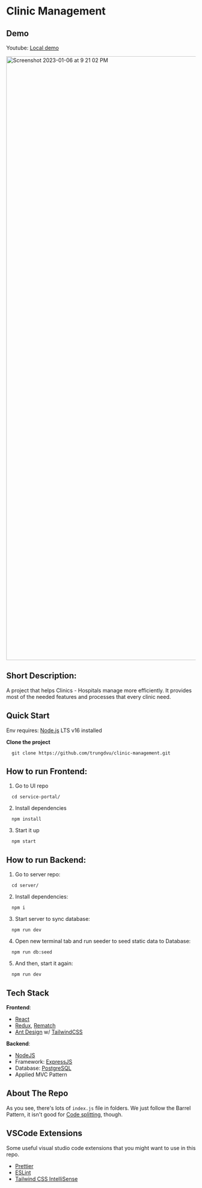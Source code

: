 # Clinic Management

## Demo

Youtube: [Local demo](https://www.youtube.com/watch?v=xwMkR1dV_lM)

<img width="1602" alt="Screenshot 2023-01-06 at 9 21 02 PM" src="https://user-images.githubusercontent.com/96437142/211030741-2319e802-8b90-406c-b1d2-e0836ff2eb21.png">


## Short Description:

A project that helps Clinics - Hospitals manage more efficiently. It provides most of the needed features and processes that every clinic need.

## Quick Start

Env requires: [Node.js](https://nodejs.org/en/) LTS v16 installed

**Clone the project**

```
  git clone https://github.com/trungdvu/clinic-management.git
```

## How to run Frontend:

1. Go to UI repo

```
  cd service-portal/
```

2. Install dependencies

```
  npm install
```

3. Start it up

```
  npm start
```

## How to run Backend:

1. Go to server repo:

```
  cd server/
```

2. Install dependencies:

```
  npm i
```

3. Start server to sync database:

```
  npm run dev
```

4. Open new terminal tab and run seeder to seed static data to Database:

```
  npm run db:seed
```

5. And then, start it again:

```
  npm run dev
```

## Tech Stack

**Frontend**:

- [React](https://reactjs.org)
- [Redux](https://redux.js.org), [Rematch](https://rematchjs.org)
- [Ant Design](https://ant.design) w/ [TailwindCSS](https://tailwindcss.com)

**Backend**:

- [NodeJS](https://nodejs.org/en/docs/)
- Framework: [ExpressJS](https://expressjs.com)
- Database: [PostgreSQL](https://www.postgresql.org/docs)
- Applied MVC Pattern

## About The Repo

As you see, there's lots of `index.js` file in folders. We just follow the Barrel Pattern, it isn't good for [Code splitting](https://reactjs.org/docs/code-splitting.html), though.

## VSCode Extensions

Some useful visual studio code extensions that you might want to use in this repo.

- [Prettier](https://marketplace.visualstudio.com/items?itemName=esbenp.prettier-vscode)
- [ESLint](https://marketplace.visualstudio.com/items?itemName=dbaeumer.vscode-eslint)
- [Tailwind CSS IntelliSense](https://marketplace.visualstudio.com/items?itemName=bradlc.vscode-tailwindcss)
